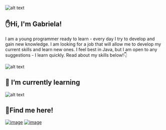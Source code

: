 
![alt text](https://i.ibb.co/w44B7DT/Fraktalia.png)
## ✋Hi, I'm Gabriela! 

I am a young programmer ready to learn - every day I try to develop and gain new knowledge. I am looking for a job that will allow me to develop my current skills and learn new ones. I feel best in Java, but I am open to any suggestions - I learn quickly. Read about my skills below!👇

![alt text](https://i.ibb.co/r2K7dLq/Fraktalia-skills.png)
## **🧐 I’m currently learning**
![alt text](https://i.ibb.co/cQ3qWpL/Fraktalia-Angular.png)
## **🤝Find me here!**

[![image](https://i.ibb.co/Wvg5yr1/1.pngg)](https://www.facebook.com/gabriela.koscielniak/)
[![image](https://i.ibb.co/YTV0bLZ/2.png)](https://www.linkedin.com/in/gabriela-ko%C5%9Bcielniak-b88421179/)


<!--
**Fraktalia/Fraktalia** is a ✨ _special_ ✨ repository because its `README.md` (this file) appears on your GitHub profile.

Here are some ideas to get you started:

- 🔭 I’m currently working on ...
- 🌱 I’m currently learning ...
- 👯 I’m looking to collaborate on ...
- 🤔 I’m looking for help with ...
- 💬 Ask me about ...
- 📫 How to reach me: ...
- 😄 Pronouns: ...
- ⚡ Fun fact: ...
-->
